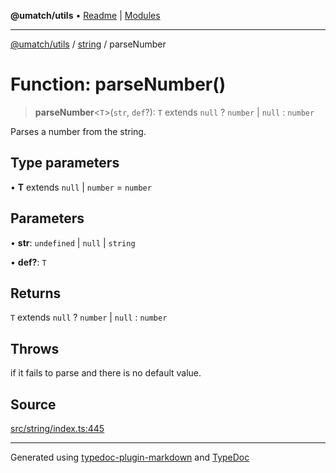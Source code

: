 **@umatch/utils** • [Readme](../../index.md) \| [Modules](../../modules.md)

***

[@umatch/utils](../../modules.md) / [string](../index.md) / parseNumber

# Function: parseNumber()

> **parseNumber**\<`T`\>(`str`, `def`?): `T` extends `null` ? `number` \| `null` : `number`

Parses a number from the string.

## Type parameters

• **T** extends `null` \| `number` = `number`

## Parameters

• **str**: `undefined` \| `null` \| `string`

• **def?**: `T`

## Returns

`T` extends `null` ? `number` \| `null` : `number`

## Throws

if it fails to parse and there is no default value.

## Source

[src/string/index.ts:445](https://github.com/umatch-oficial/utils/blob/0b3210d/src/string/index.ts#L445)

***

Generated using [typedoc-plugin-markdown](https://www.npmjs.com/package/typedoc-plugin-markdown) and [TypeDoc](https://typedoc.org/)
